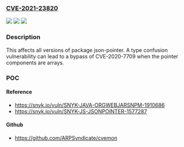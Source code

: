 ### [CVE-2021-23820](https://cve.mitre.org/cgi-bin/cvename.cgi?name=CVE-2021-23820)
![](https://img.shields.io/static/v1?label=Product&message=json-pointer&color=blue)
![](https://img.shields.io/static/v1?label=Version&message=%3E%3D%200%20&color=brighgreen)
![](https://img.shields.io/static/v1?label=Vulnerability&message=Prototype%20Pollution&color=brighgreen)

### Description

This affects all versions of package json-pointer. A type confusion vulnerability can lead to a bypass of CVE-2020-7709 when the pointer components are arrays.

### POC

#### Reference
- https://snyk.io/vuln/SNYK-JAVA-ORGWEBJARSNPM-1910686
- https://snyk.io/vuln/SNYK-JS-JSONPOINTER-1577287

#### Github
- https://github.com/ARPSyndicate/cvemon


